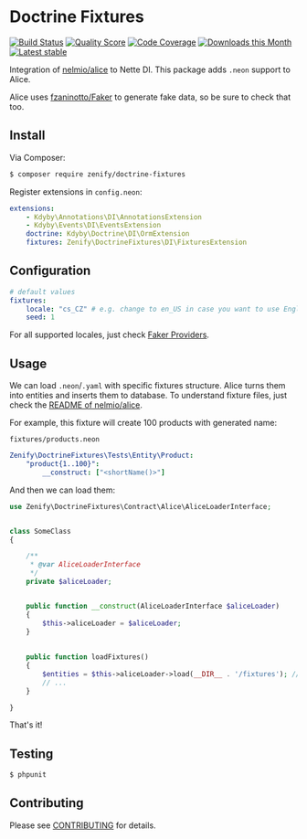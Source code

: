 # Doctrine Fixtures

[![Build Status](https://img.shields.io/travis/Zenify/DoctrineFixtures.svg?style=flat-square)](https://travis-ci.org/Zenify/DoctrineFixtures)
[![Quality Score](https://img.shields.io/scrutinizer/g/Zenify/DoctrineFixtures.svg?style=flat-square)](https://scrutinizer-ci.com/g/Zenify/DoctrineFixtures)
[![Code Coverage](https://img.shields.io/scrutinizer/coverage/g/Zenify/DoctrineFixtures.svg?style=flat-square)](https://scrutinizer-ci.com/g/Zenify/DoctrineFixtures)
[![Downloads this Month](https://img.shields.io/packagist/dm/zenify/doctrine-fixtures.svg?style=flat-square)](https://packagist.org/packages/zenify/doctrine-fixtures)
[![Latest stable](https://img.shields.io/packagist/v/zenify/doctrine-fixtures.svg?style=flat-square)](https://packagist.org/packages/zenify/doctrine-fixtures)


Integration of [nelmio/alice](https://github.com/nelmio/alice) to Nette DI.
This package adds `.neon` support to Alice.

Alice uses [fzaninotto/Faker](https://github.com/fzaninotto/Faker) to generate fake data, so be sure to check that too.


## Install

Via Composer:

```sh
$ composer require zenify/doctrine-fixtures
```

Register extensions in `config.neon`:

```yaml
extensions:
	- Kdyby\Annotations\DI\AnnotationsExtension
	- Kdyby\Events\DI\EventsExtension
	doctrine: Kdyby\Doctrine\DI\OrmExtension
	fixtures: Zenify\DoctrineFixtures\DI\FixturesExtension
```


## Configuration

```yaml
# default values
fixtures:
	locale: "cs_CZ" # e.g. change to en_US in case you want to use English
	seed: 1
```

For all supported locales, just check [Faker Providers](https://github.com/fzaninotto/Faker/tree/master/src/Faker/Provider).


## Usage

We can load `.neon`/`.yaml` with specific fixtures structure. Alice turns them into entities and inserts them to database. To understand fixture files, just check the [README of nelmio/alice](https://github.com/nelmio/alice).

For example, this fixture will create 100 products with generated name:

`fixtures/products.neon`

```yaml
Zenify\DoctrineFixtures\Tests\Entity\Product:
	"product{1..100}":
		__construct: ["<shortName()>"]
```

And then we can load them:

```php
use Zenify\DoctrineFixtures\Contract\Alice\AliceLoaderInterface;


class SomeClass
{

	/**
	 * @var AliceLoaderInterface
	 */
	private $aliceLoader;


	public function __construct(AliceLoaderInterface $aliceLoader)
	{
		$this->aliceLoader = $aliceLoader;
	}
	
	
	public function loadFixtures()
	{
		$entities = $this->aliceLoader->load(__DIR__ . '/fixtures'); // file(s) or dir(s) with fixtures
		// ...
	}

}
```

That's it!


## Testing

```sh
$ phpunit
```


## Contributing

Please see [CONTRIBUTING](CONTRIBUTING.md) for details.
